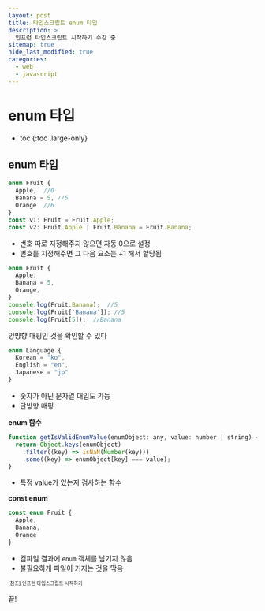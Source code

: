```yaml
---
layout: post
title: 타입스크립트 enum 타입
description: >
  인프런 타입스크립트 시작하기 수강 중
sitemap: true
hide_last_modified: true
categories:
  - web
  - javascript
---
```


# enum 타입

* toc
{:toc .large-only}

## enum 타입

```js
enum Fruit {
  Apple,  //0
  Banana = 5, //5
  Orange  //6
}
const v1: Fruit = Fruit.Apple;
const v2: Fruit.Apple | Fruit.Banana = Fruit.Banana;
```

- 번호 따로 지정해주지 않으면 자동 0으로 설정
- 번호를 지정해주면 그 다음 요소는 +1 해서 할당됨 

```js
enum Fruit {
  Apple,
  Banana = 5,
  Orange,
}
console.log(Fruit.Banana);  //5
console.log(Fruit['Banana']); //5
console.log(Fruit[5]);  //Banana
```
양뱡향 매핑인 것을 확인할 수 있다

```js
enum Language {
  Korean = "ko",
  English = "en",
  Japanese = "jp"
}
```
- 숫자가 아닌 문자열 대입도 가능
- 단방향 매핑

__enum 함수__

```js
function getIsValidEnumValue(enumObject: any, value: number | string) {
  return Object.keys(enumObject)
    .filter((key) => isNaN(Number(key)))
    .some((key) => enumObject[key] === value);
}
```
- 특정 value가 있는지 검사하는 함수

__const enum__

```js
const enum Fruit {
  Apple,
  Banana,
  Orange
}
```
- 컴파일 결과에 `enum` 객체를 남기지 않음
- 불필요하게 파일이 커지는 것을 막음



<span style="font-size:70%">[참조] 인프런 타입스크립트 시작하기

끝!